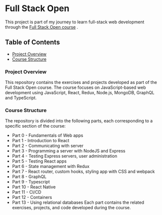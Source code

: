 # Full Stack Open

This project is part of my journey to learn full-stack web development through the [Full Stack Open course](https://fullstackopen.com/en/) .

## Table of Contents
- [Project Overview](#project-overview)
- [Course Structure](#course-structure)

### Project Overview
This repository contains the exercises and projects developed as part of the Full Stack Open course. The course focuses on JavaScript-based web development using JavaScript, React, Redux, Node.js, MongoDB, GraphQL and TypeScript.

### Course Structure
The repository is divided into the following parts, each corresponding to a specific section of the course:

- Part 0 - Fundamentals of Web apps
- Part 1 - Introduction to React
- Part 2 - Communicating with server
- Part 3 - Programming a server with NodeJS and Express
- Part 4 - Testing Express servers, user administration
- Part 5 - Testing React apps
- Part 6 - State management with Redux
- Part 7 - React router, custom hooks, styling app with CSS and webpack
- Part 8 - GraphQL
- Part 9 - Typescript
- Part 10 - React Native
- Part 11 - CI/CD
- Part 12 - Containers
- Part 13 - Using relational databases
Each part contains the related exercises, projects, and code developed during the course.
